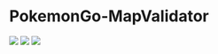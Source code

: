# PokemonGo-MapValidator
![]({{site.baseurl}}//comPokemongos.png)
![]({{site.baseurl}}//semPokemongos.png)
![]({{site.baseurl}}//vila-real.jpg)